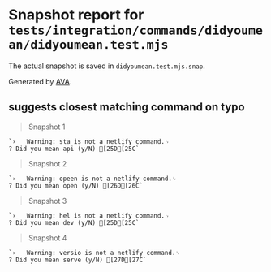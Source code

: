 # Snapshot report for `tests/integration/commands/didyoumean/didyoumean.test.mjs`

The actual snapshot is saved in `didyoumean.test.mjs.snap`.

Generated by [AVA](https://avajs.dev).

## suggests closest matching command on typo

> Snapshot 1

    `›   Warning: sta is not a netlify command.␊
    ? Did you mean api (y/N) [25D[25C`

> Snapshot 2

    `›   Warning: opeen is not a netlify command.␊
    ? Did you mean open (y/N) [26D[26C`

> Snapshot 3

    `›   Warning: hel is not a netlify command.␊
    ? Did you mean dev (y/N) [25D[25C`

> Snapshot 4

    `›   Warning: versio is not a netlify command.␊
    ? Did you mean serve (y/N) [27D[27C`

